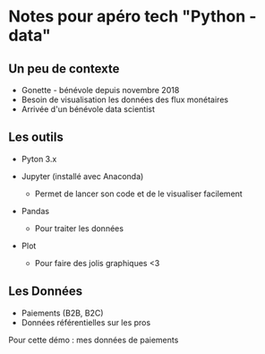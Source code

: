 # Notes pour apéro tech "Python - data"

## Un peu de contexte

- Gonette - bénévole depuis novembre 2018
- Besoin de visualisation les données des flux monétaires
- Arrivée d'un bénévole data scientist



## Les outils

- Pyton 3.x

- Jupyter (installé avec Anaconda)

  - Permet de lancer son code et de le visualiser facilement

- Pandas

  - Pour traiter les données

- Plot

  - Pour faire des jolis graphiques <3

    

## Les Données

- Paiements (B2B, B2C)
- Données référentielles sur les pros

Pour cette démo : mes données de paiements 